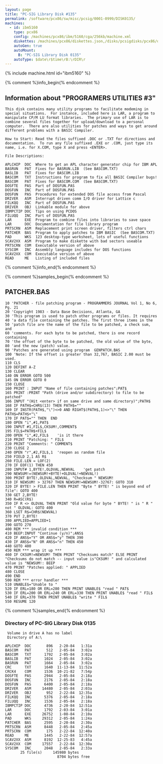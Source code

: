```yaml
---
layout: page
title: "PC-SIG Library Disk #135"
permalink: /software/pcx86/sw/misc/pcsig/0001-0999/DISK0135/
machines:
  - id: ibm5160
    type: pcx86
    config: /machines/pcx86/ibm/5160/cga/256kb/machine.xml
    diskettes: /machines/pcx86/diskettes.json,/disks/pcsigdisks/pcx86/diskettes.json
    autoGen: true
    autoMount:
      B: "PC-SIG Library Disk 0135"
    autoType: $date\r$time\rB:\rDIR\r
---
```


{% include machine.html id="ibm5160" %}

{% comment %}info_begin{% endcomment %}

## Information about "PROGRAMERS UTILITIES #3"

    This disk contains many utility programs to facilitate modeming in
    special situations.  For instance, included here is LAR, a program to
    manipulate CP/M LU format libraries.  The primary use of LAR is to
    combine several files together for upload/download to a personal
    computer.  There are also utilities for patches and ways to get around
    different problems with a BASIC Compiler.
    
    How to Start: Read the files suffixed .DOC or .TXT for directions and
    documentation.  To run any file suffixed .EXE or .COM, just type its
    name, i.e. for X.COM, type X and press <ENTER>.
    
    File Descriptions:
    
    APLCHIP  DOC  Where to get an APL character generator chip for IBM APL
    BASRUN   PAT  Fixes for BASRUN.LIB  (See BASCOM.TXT)
    BASLIB   PAT  Fixes for BASCOM.LIB
    BASCOM   TXT  Instructions for program to fix all BASIC Compiler bugs!
    BASCOM   PAT  Fixes for BASCOM.COM  (See BASCOM.TXT)
    DOSFTE   PAS  Part of DOSFUN.PAS
    DOSFUN   INC  Part of DOSFUN.PAS
    DOSFUN   PAS  Procedures for extended DOS file access from Pascal
    DRIVER   ASM  Interrupt driven comm I/O driver for Lattice c
    FILKQQ   INC  Part of DOSFUN.PAS
    DRIVER   OBJ  Linkable module for above
    IBMPCTIP DOC  Tips on using PCDOS
    FILUQQ   INC  Part of DOSFUN.PAS
    LAR      EXE  Program to combine files into libraries to save space
    LAR      DOC  Documentation for file library program
    PRTSCRN  ASM  Replacement print screen driver, filters ctrl chars
    PATCHER  BAS  Program to apply patches to IBM BASIC  (See BASCOM.TXT)
    PAD      WKS  123 desktop-type worksheet, lots of useful functions
    SCAV2XX  ASM  Program to make diskette with bad sectors useable
    PRTSCRN  COM  Executable version of above
    SYSCOM   INC  Assembly language includes for DOS functions
    SCAV2XX  COM  Executable version of above
    READ     ME   Listing of included files
{% comment %}info_end{% endcomment %}

{% comment %}samples_begin{% endcomment %}

## PATCHER.BAS

```bas
10 'PATCHER - file patching program - PROGRAMMERS JOURNAL Vol 1, No 6, Pg. 21
20 'Copyright 1983 - Data Base Decisions, Atlanta, GA
30 'This program is used to patch other programs or files. It requires
40 'a data file containing the patches. The first three items in the
50 'patch file are the name of the file to be patched, a check sum, and
60 'comments. For each byte to be patched, there is one record containing
70 'the offset of the byte to be patched, the old value of the byte,
80 'and the new (patch) value.
90 'Patches are generated using program  GENPATCH.BAS
100 'Note: If the offset is greater than 32,767, BASIC 2.00 must be used.
110 CLS
120 DEFINT A-Z
130 CLEAR
140 ON ERROR GOTO 500
145 ON ERROR GOTO 0
150 CLOSE
160 PRINT : INPUT "Name of file containing patches";PAT$
165 PRINT :PRINT "Path (drive and/or subdirectory) to file to be patched"
166 INPUT "(Hit <enter> if on same drive and same directory)";PATH$
168 IF PATH$=CHR$(13) THEN PATH$=""
169 IF INSTR(PATH$,"\")<>0 AND RIGHT$(PATH$,1)<>"\" THEN PATH$=PATH$+"\"
170 IF PAT$="" THEN  END
180 OPEN "i",#1,PAT$
190 INPUT #1,FIL$,CKSUM!,COMMENT$
195 FIL$=PATH$+FIL$
200 OPEN "i",#2,FIL$    'is it there
210 PRINT "Patching: " FIL$
220 PRINT "Comments: " COMMENT$
230 CLOSE 2
240 OPEN "r",#2,FIL$,1  'reopen as random file
250 FIELD 2,1 AS R$
260 FILE.LEN = LOF(2)
270 IF EOF(1) THEN 450
280 INPUT# 1,BYTE!,OLDVAL,NEWVAL	'get patch
290 NEWSUM!=(NEWSUM!+BYTE!+OLDVAL!+NEWVAL!)
300 PRINT BYTE!,OLDVAL,NEWVAL, "Checksum " NEWSUM!
310 IF NEWSUM! > 32767 THEN NEWSUM!=NEWSUM!-32767: GOTO 310
320 IF BYTE! > FILE.LEN THEN PRINT "Byte " BYTE! " is beyond end of file": GOTO 400
330 GET 2,BYTE!
340 R=ASC(R$)
350 IF R <> OLDVAL THEN PRINT "Old value for byte " BYTE! " is " R " not " OLDVAL: GOTO 400
360 LSET R$=CHR$(NEWVAL)
370 PUT 2,BYTE!
380 APPLIED=APPLIED+1
390 GOTO 270
400 REM *** invalid condition ***
410 BEEP:INPUT "Continue (y/n)";ANS$
420 IF ANS$="Y" OR ANS$="y" THEN 390
430 IF ANS$="N" OR ANS$="n" THEN 450
440 GOTO 400
450 REM *** wrap it up ***
460 IF CKSUM!=NEWSUM! THEN PRINT "Checksums match" ELSE PRINT "Checksums do not match -- input value is"CKSUM! " and calculated value is "NEWSUM!: BEEP
470 PRINT "Patches applied: " APPLIED
480 CLOSE
490 END
500 REM *** error handler ***
510 UNABLE$="Unable to "
520 IF ERL=180 OR ERL=280 THEN PRINT UNABLE$ "read " PAT$
530 IF ERL=200 OR ERL=240 OR ERL=330 THEN PRINT UNABLE$ "read " FIL$
540 IF ERL=370 THEN PRINT UNABLE$ "write " FIL$
550 RESUME 120
```

{% comment %}samples_end{% endcomment %}

### Directory of PC-SIG Library Disk 0135

     Volume in drive A has no label
     Directory of A:\

    APLCHIP  DOC       896   2-20-84   1:31a
    BASCOM   PAT       512   2-05-84   3:02a
    BASCOM   TXT      1792   2-05-84   3:02a
    BASLIB   PAT      1024   2-05-84   3:02a
    BASRUN   PAT      1664   2-05-84   3:02a
    CRC      TXT      1640  11-13-84  11:52a
    CRCK4    COM      1536  10-21-82   7:54p
    DOSFTE   PAS      2944   2-05-84   2:18a
    DOSFUN   INC      2176   2-05-84   2:18a
    DOSFUN   PAS      6400   2-05-84   2:18a
    DRIVER   ASM     14480   2-05-84   2:03a
    DRIVER   OBJ       952   2-22-84  12:35a
    FILKQQ   INC      5376   2-05-84   2:18a
    FILUQQ   INC      1536   2-05-84   2:18a
    IBMPCTIP DOC      4736   2-20-84  12:51a
    LAR      DOC      1792   2-03-84   3:01a
    LAR      EXE     26752   1-08-84   2:10a
    PAD      WKS     29312   2-05-84   1:24a
    PATCHER  BAS      2595   2-20-84   2:30a
    PRTSCRN  ASM      8448   2-05-84   2:45a
    PRTSCRN  COM       175   2-22-84  12:40a
    READ     ME       1445   2-22-84  12:57a
    SCAV2XX  ASM      8192  12-25-83   4:45a
    SCAV2XX  COM     17557   2-22-84  12:30a
    SYSCOM   INC      2048   2-05-84   2:33a
           25 file(s)     145980 bytes
                            8704 bytes free
